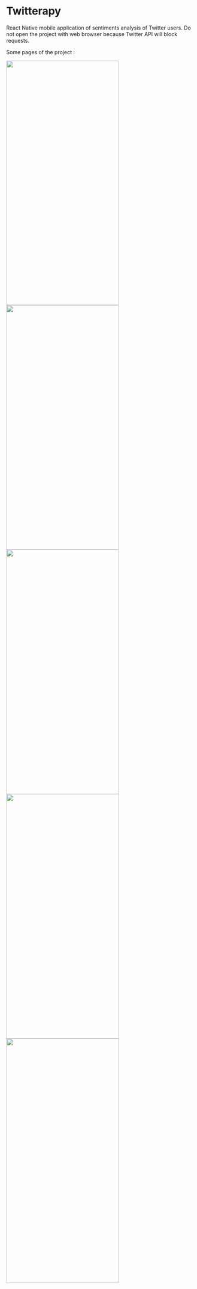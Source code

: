 # Twitterapy
React Native mobile application of sentiments analysis of Twitter users.
Do not open the project with web browser because Twitter API will block requests.

Some pages of the project :

<img src="https://user-images.githubusercontent.com/58434964/132583827-adcb9d12-7006-48e0-a644-7c84b1b80c81.jpg"  width="300" height="650" />
<img src="https://user-images.githubusercontent.com/58434964/132583829-6b2f9837-9270-4403-850d-7b164b039be7.jpg"  width="300" height="650" />
<img src="https://user-images.githubusercontent.com/58434964/132583823-705e682e-d40f-4a31-9eb4-0b425e61dac8.jpg"  width="300" height="650" />
<img src="https://user-images.githubusercontent.com/58434964/132583819-75d44ba2-74c1-471f-90be-b790430f2b11.jpg"  width="300" height="650" />
<img src="https://user-images.githubusercontent.com/58434964/132583817-a8551019-7c9a-4746-bfac-d05d0f29ea77.jpg"  width="300" height="650" />
